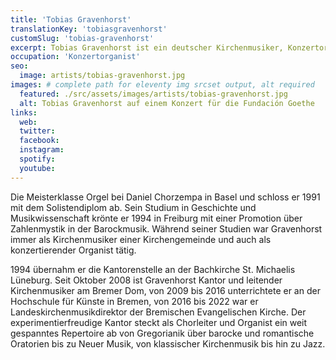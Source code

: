 ```yaml
---
title: 'Tobias Gravenhorst'
translationKey: 'tobiasgravenhorst'
customSlug: 'tobias-gravenhorst'
excerpt: Tobias Gravenhorst ist ein deutscher Kirchenmusiker, Konzertorganist und Musikwissenschaftler. Er studierte Kirchenmusik in Frankfurt am Main und legte 1987 das Examen ab.
occupation: 'Konzertorganist'
seo:
  image: artists/tobias-gravenhorst.jpg
images: # complete path for eleventy img srcset output, alt required
  featured: ./src/assets/images/artists/tobias-gravenhorst.jpg
  alt: Tobias Gravenhorst auf einem Konzert für die Fundación Goethe
links:
  web:
  twitter:
  facebook:
  instagram:
  spotify:
  youtube:
---
```


Die Meisterklasse Orgel bei Daniel Chorzempa in Basel und schloss er 1991 mit dem Solistendiplom ab. Sein Studium in Geschichte und Musikwissenschaft krönte er 1994 in Freiburg mit einer Promotion über Zahlenmystik in der Barockmusik. Während seiner Studien war Gravenhorst immer als Kirchenmusiker einer Kirchengemeinde und auch als konzertierender Organist tätig.

1994 übernahm er die Kantorenstelle an der Bachkirche St. Michaelis Lüneburg. Seit Oktober 2008 ist Gravenhorst Kantor und leitender Kirchenmusiker am Bremer Dom, von 2009 bis 2016 unterrichtete er an der Hochschule für Künste in Bremen, von 2016 bis 2022 war er Landeskirchenmusikdirektor der Bremischen Evangelischen Kirche. Der experimentierfreudige Kantor steckt als Chorleiter und Organist ein weit gespanntes Repertoire ab von Gregorianik über barocke und romantische Oratorien bis zu Neuer Musik, von klassischer Kirchenmusik bis hin zu Jazz.
